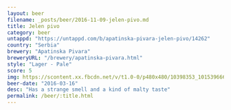 ```yaml
---
layout: beer
filename: _posts/beer/2016-11-09-jelen-pivo.md
title: Jelen pivo
category: beer
untappd: "https://untappd.com/b/apatinska-pivara-jelen-pivo/14262"
country: "Serbia"
brewery: "Apatinska Pivara"
breweryURL: "/brewery/apatinska-pivara.html"
style: "Lager - Pale"
score: 5
img: https://scontent.xx.fbcdn.net/v/t1.0-0/p480x480/10398353_10153966659598745_7866549484220940291_n.jpg?oh=61cf9a020dd4a813f8d6749d71f5e16f&oe=5994159E
beer-date: "2016-03-16"
desc: "Has a strange smell and a kind of malty taste"
permalink: /beer/:title.html
---
```


